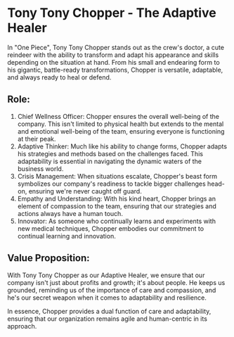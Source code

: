 # Tony Tony Chopper - The Adaptive Healer

In "One Piece", Tony Tony Chopper stands out as the crew's doctor, a cute reindeer with the ability to transform and adapt his appearance and skills depending on the situation at hand. From his small and endearing form to his gigantic, battle-ready transformations, Chopper is versatile, adaptable, and always ready to heal or defend.

## Role:

1. Chief Wellness Officer: Chopper ensures the overall well-being of the company. This isn't limited to physical health but extends to the mental and emotional well-being of the team, ensuring everyone is functioning at their peak.
2. Adaptive Thinker: Much like his ability to change forms, Chopper adapts his strategies and methods based on the challenges faced. This adaptability is essential in navigating the dynamic waters of the business world.
3. Crisis Management: When situations escalate, Chopper's beast form symbolizes our company's readiness to tackle bigger challenges head-on, ensuring we're never caught off guard.
4. Empathy and Understanding: With his kind heart, Chopper brings an element of compassion to the team, ensuring that our strategies and actions always have a human touch.
5. Innovator: As someone who continually learns and experiments with new medical techniques, Chopper embodies our commitment to continual learning and innovation.

## Value Proposition:

With Tony Tony Chopper as our Adaptive Healer, we ensure that our company isn't just about profits and growth; it's about people. He keeps us grounded, reminding us of the importance of care and compassion, and he's our secret weapon when it comes to adaptability and resilience.

In essence, Chopper provides a dual function of care and adaptability, ensuring that our organization remains agile and human-centric in its approach.